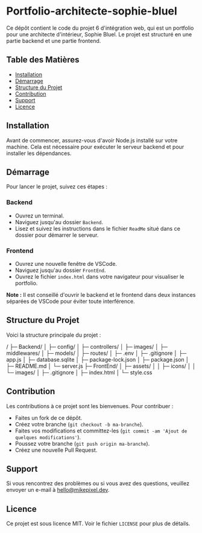 # Portfolio-architecte-sophie-bluel

Ce dépôt contient le code du projet 6 d'intégration web, qui est un portfolio pour une architecte d'intérieur, Sophie Bluel. Le projet est structuré en une partie backend et une partie frontend.

## Table des Matières

- [Installation](#installation)
- [Démarrage](#démarrage)
- [Structure du Projet](#structure-du-projet)
- [Contribution](#contribution)
- [Support](#support)
- [Licence](#licence)

## Installation

Avant de commencer, assurez-vous d'avoir Node.js installé sur votre machine. Cela est nécessaire pour exécuter le serveur backend et pour installer les dépendances.

## Démarrage

Pour lancer le projet, suivez ces étapes :

### Backend

- Ouvrez un terminal.
- Naviguez jusqu'au dossier `Backend`.
- Lisez et suivez les instructions dans le fichier `ReadMe` situé dans ce dossier pour démarrer le serveur.

### Frontend

- Ouvrez une nouvelle fenêtre de VSCode.
- Naviguez jusqu'au dossier `FrontEnd`.
- Ouvrez le fichier `index.html` dans votre navigateur pour visualiser le portfolio.

**Note :** Il est conseillé d'ouvrir le backend et le frontend dans deux instances séparées de VSCode pour éviter toute interférence.

## Structure du Projet

Voici la structure principale du projet :

/
├─ Backend/
│ ├─ config/
│ ├─ controllers/
│ ├─ images/
│ ├─ middlewares/
│ ├─ models/
│ ├─ routes/
│ ├─ .env
│ ├─ .gitignore
│ ├─ app.js
│ ├─ database.sqlite
│ ├─ package-lock.json
│ ├─ package.json
│ ├─ README.md
│ └─ server.js
├─ FrontEnd/
│ ├─ assets/
│ │ ├─ icons/
│ │ └─ images/
│ ├─ .gitignore
│ ├─ index.html
│ └─ style.css

## Contribution

Les contributions à ce projet sont les bienvenues. Pour contribuer :

- Faites un fork de ce dépôt.
- Créez votre branche (`git checkout -b ma-branche`).
- Faites vos modifications et committez-les (`git commit -am 'Ajout de quelques modifications'`).
- Poussez votre branche (`git push origin ma-branche`).
- Créez une nouvelle Pull Request.

## Support

Si vous rencontrez des problèmes ou si vous avez des questions, veuillez envoyer un e-mail à hello@mikepixel.dev.

## Licence

Ce projet est sous licence MIT. Voir le fichier `LICENSE` pour plus de détails.
